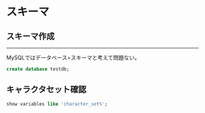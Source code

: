 # スキーマ

## スキーマ作成
---
MySQLではデータベース=スキーマと考えて問題ない。
```sql
create database testdb;
```

## キャラクタセット確認
```sql
show variables like 'character_set%';
```
